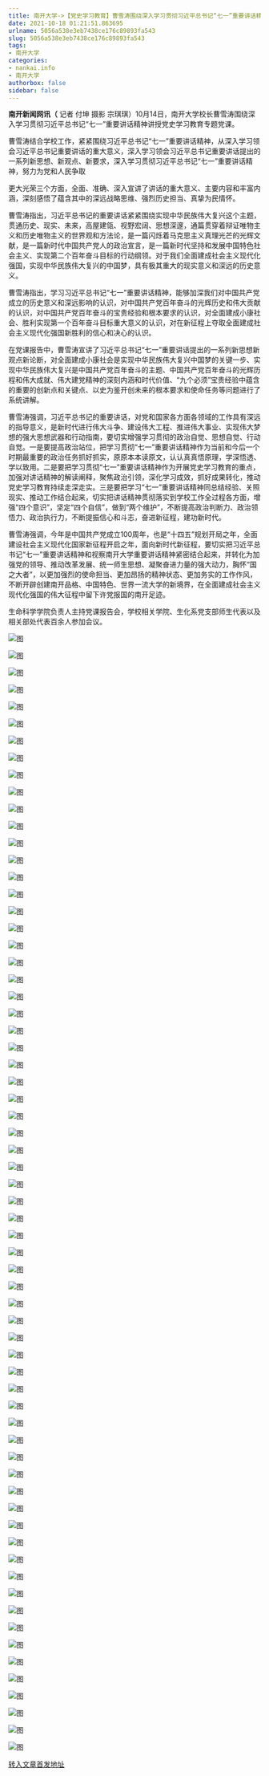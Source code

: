 ```yaml
---
title: 南开大学->【党史学习教育】曹雪涛围绕深入学习贯彻习近平总书记“七一”重要讲话精神讲授党史学习教育专题党课 | nankai.info
date: 2021-10-18 01:21:51.863695
urlname: 5056a538e3eb7438ce176c89893fa543
slug: 5056a538e3eb7438ce176c89893fa543
tags: 
- 南开大学
categories:
- nankai.info
- 南开大学
authorbox: false
sidebar: false
---
```

**南开新闻网讯（** 记者 付坤 摄影 宗琪琪）10月14日，南开大学校长曹雪涛围绕深入学习贯彻习近平总书记“七一”重要讲话精神讲授党史学习教育专题党课。

曹雪涛结合学校工作，紧紧围绕习近平总书记“七一”重要讲话精神，从深入学习领会习近平总书记重要讲话的重大意义，深入学习领会习近平总书记重要讲话提出的一系列新思想、新观点、新要求，深入学习贯彻习近平总书记“七一”重要讲话精神，努力为党和人民争取
<!--more-->
更大光荣三个方面，全面、准确、深入宣讲了讲话的重大意义、主要内容和丰富内涵，深刻感悟了蕴含其中的深远战略思维、强烈历史担当、真挚为民情怀。

曹雪涛指出，习近平总书记的重要讲话紧紧围绕实现中华民族伟大复兴这个主题，贯通历史、现实、未来，高屋建瓴、视野宏阔、思想深邃，通篇贯穿着辩证唯物主义和历史唯物主义的世界观和方法论，是一篇闪烁着马克思主义真理光芒的光辉文献，是一篇新时代中国共产党人的政治宣言，是一篇新时代坚持和发展中国特色社会主义、实现第二个百年奋斗目标的行动纲领。对于我们全面建成社会主义现代化强国，实现中华民族伟大复兴的中国梦，具有极其重大的现实意义和深远的历史意义。

曹雪涛指出，学习习近平总书记“七一”重要讲话精神，能够加深我们对中国共产党成立的历史意义和深远影响的认识，对中国共产党百年奋斗的光辉历史和伟大贡献的认识，对中国共产党百年奋斗的宝贵经验和根本要求的认识，对全面建成小康社会、胜利实现第一个百年奋斗目标重大意义的认识，对在新征程上夺取全面建成社会主义现代化强国新胜利的信心和决心的认识。

在党课报告中，曹雪涛宣讲了习近平总书记“七一”重要讲话提出的一系列新思想新观点新论断，对全面建成小康社会是实现中华民族伟大复兴中国梦的关键一步、实现中华民族伟大复兴是中国共产党百年奋斗的主题、中国共产党百年奋斗的光辉历程和伟大成就、伟大建党精神的深刻内涵和时代价值、“九个必须”宝贵经验中蕴含的重要的创新点和关键点、以史为鉴开创未来的根本要求和使命任务等问题进行了系统讲解。

曹雪涛强调，习近平总书记的重要讲话，对党和国家各方面各领域的工作具有深远的指导意义，是新时代进行伟大斗争、建设伟大工程、推进伟大事业、实现伟大梦想的强大思想武器和行动指南，要切实增强学习贯彻的政治自觉、思想自觉、行动自觉。一是要提高政治站位，把学习贯彻“七一”重要讲话精神作为当前和今后一个时期最重要的政治任务抓好抓实，原原本本读原文，认认真真悟原理，学深悟透、学以致用。二是要把学习贯彻“七一”重要讲话精神作为开展党史学习教育的重点，加强对讲话精神的解读阐释，聚焦政治引领，深化学习成效，抓好成果转化，推动党史学习教育持续走深走实。三是要把学习“七一”重要讲话精神同总结经验、关照现实、推动工作结合起来，切实把讲话精神贯彻落实到学校工作全过程各方面，增强“四个意识”，坚定“四个自信”，做到“两个维护”，不断提高政治判断力、政治领悟力、政治执行力，不断提振信心和斗志，奋进新征程，建功新时代。

曹雪涛强调，今年是中国共产党成立100周年，也是“十四五”规划开局之年，全面建设社会主义现代化国家新征程开启之年，面向新时代新征程，要切实把习近平总书记“七一”重要讲话精神和视察南开大学重要讲话精神紧密结合起来，并转化为加强党的领导、推动改革发展、统一师生思想、凝聚奋进力量的强大动力，胸怀“国之大者”，以更加强烈的使命担当、更加昂扬的精神状态、更加务实的工作作风，不断开辟创建南开品格、中国特色、世界一流大学的新境界，在全面建成社会主义现代化强国的伟大征程中留下许党报国的南开足迹。

生命科学学院负责人主持党课报告会，学校相关学院、生化系党支部师生代表以及相关部处代表百余人参加会议。

![图](http://news.nankai.edu.cn/ywsd/system/2021/10/15/g)

![图](http://news.nankai.edu.cn/ywsd/system/2021/10/15/p)

![图](http://news.nankai.edu.cn/ywsd/system/2021/10/15/j)

![图](http://news.nankai.edu.cn/ywsd/system/2021/10/15/)

![图](http://news.nankai.edu.cn/ywsd/system/2021/10/15/7)

![图](http://news.nankai.edu.cn/ywsd/system/2021/10/15/5)

![图](http://news.nankai.edu.cn/ywsd/system/2021/10/15/b)

![图](http://news.nankai.edu.cn/ywsd/system/2021/10/15/1)

![图](http://news.nankai.edu.cn/ywsd/system/2021/10/15/d)

![图](http://news.nankai.edu.cn/ywsd/system/2021/10/15/5)

![图](http://news.nankai.edu.cn/ywsd/system/2021/10/15/8)

![图](http://news.nankai.edu.cn/ywsd/system/2021/10/15/1)

![图](http://news.nankai.edu.cn/ywsd/system/2021/10/15/_)

![图](http://news.nankai.edu.cn/ywsd/system/2021/10/15/2)

![图](http://news.nankai.edu.cn/ywsd/system/2021/10/15/6)

![图](http://news.nankai.edu.cn/ywsd/system/2021/10/15/0)

![图](http://news.nankai.edu.cn/ywsd/system/2021/10/15/2)

![图](http://news.nankai.edu.cn/ywsd/system/2021/10/15/4)

![图](http://news.nankai.edu.cn/ywsd/system/2021/10/15/0)

![图](http://news.nankai.edu.cn/ywsd/system/2021/10/15/0)

![图](http://news.nankai.edu.cn/ywsd/system/2021/10/15/0)

![图](http://news.nankai.edu.cn/ywsd/system/2021/10/15/3)

![图](http://news.nankai.edu.cn/ywsd/system/2021/10/15/0)

![图](http://news.nankai.edu.cn/ywsd/system/2021/10/15/0)

![图](http://news.nankai.edu.cn/)

![图](http://news.nankai.edu.cn/ywsd/system/2021/10/15/0)

![图](http://news.nankai.edu.cn/ywsd/system/2021/10/15/2)

![图](http://news.nankai.edu.cn/ywsd/system/2021/10/15/4)

![图](http://news.nankai.edu.cn/)

![图](http://news.nankai.edu.cn/ywsd/system/2021/10/15/0)

![图](http://news.nankai.edu.cn/ywsd/system/2021/10/15/0)

![图](http://news.nankai.edu.cn/ywsd/system/2021/10/15/0)

![图](http://news.nankai.edu.cn/)

![图](http://news.nankai.edu.cn/ywsd/system/2021/10/15/3)

![图](http://news.nankai.edu.cn/ywsd/system/2021/10/15/0)

![图](http://news.nankai.edu.cn/ywsd/system/2021/10/15/0)

![图](http://news.nankai.edu.cn/)

![图](http://news.nankai.edu.cn/ywsd/system/2021/10/15/c)

![图](http://news.nankai.edu.cn/ywsd/system/2021/10/15/i)

![图](http://news.nankai.edu.cn/ywsd/system/2021/10/15/p)

![图](http://news.nankai.edu.cn/)

![图](http://news.nankai.edu.cn/ywsd/system/2021/10/15/n)

![图](http://news.nankai.edu.cn/ywsd/system/2021/10/15/c)

![图](http://news.nankai.edu.cn/ywsd/system/2021/10/15/)

![图](http://news.nankai.edu.cn/ywsd/system/2021/10/15/u)

![图](http://news.nankai.edu.cn/ywsd/system/2021/10/15/d)

![图](http://news.nankai.edu.cn/ywsd/system/2021/10/15/e)

![图](http://news.nankai.edu.cn/ywsd/system/2021/10/15/)

![图](http://news.nankai.edu.cn/ywsd/system/2021/10/15/i)

![图](http://news.nankai.edu.cn/ywsd/system/2021/10/15/a)

![图](http://news.nankai.edu.cn/ywsd/system/2021/10/15/k)

![图](http://news.nankai.edu.cn/ywsd/system/2021/10/15/n)

![图](http://news.nankai.edu.cn/ywsd/system/2021/10/15/a)

![图](http://news.nankai.edu.cn/ywsd/system/2021/10/15/n)

![图](http://news.nankai.edu.cn/ywsd/system/2021/10/15/)

![图](http://news.nankai.edu.cn/ywsd/system/2021/10/15/s)

![图](http://news.nankai.edu.cn/ywsd/system/2021/10/15/w)

![图](http://news.nankai.edu.cn/ywsd/system/2021/10/15/e)

![图](http://news.nankai.edu.cn/ywsd/system/2021/10/15/n)

![图](http://news.nankai.edu.cn/)

![图](http://news.nankai.edu.cn/)

![图](http://news.nankai.edu.cn/ywsd/system/2021/10/15/:)

![图](http://news.nankai.edu.cn/ywsd/system/2021/10/15/p)

![图](http://news.nankai.edu.cn/ywsd/system/2021/10/15/t)

![图](http://news.nankai.edu.cn/ywsd/system/2021/10/15/t)

![图](http://news.nankai.edu.cn/ywsd/system/2021/10/15/h)

[转入文章首发地址](http://news.nankai.edu.cn/ywsd/system/2021/10/15/030048349.shtml)